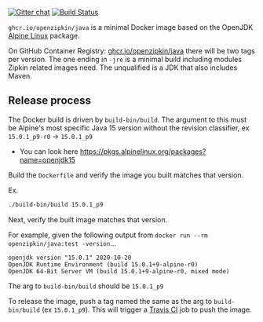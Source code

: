 [![Gitter chat](http://img.shields.io/badge/gitter-join%20chat%20%E2%86%92-brightgreen.svg)](https://gitter.im/openzipkin/zipkin)
[![Build Status](https://github.com/openzipkin/docker-java/workflows/test/badge.svg)](https://github.com/openzipkin/docker-java/actions?query=workflow%3Atest)

`ghcr.io/openzipkin/java` is a minimal Docker image based on the OpenJDK [Alpine Linux](https://github.com/openzipkin/docker-alpine) package.

On GitHub Container Registry: [ghcr.io/openzipkin/java](https://github.com/orgs/openzipkin/packages/container/package/java) there will be two tags
per version. The one ending in `-jre` is a minimal build including modules Zipkin related images
need. The unqualified is a JDK that also includes Maven.

## Release process
The Docker build is driven by `build-bin/build`. The argument to this must be Alpine's most specific
Java 15 version without the revision classifier, ex `15.0.1_p9-r0` -> `15.0.1_p9`
 * You can look here https://pkgs.alpinelinux.org/packages?name=openjdk15

Build the `Dockerfile` and verify the image you built matches that version.

Ex.
```bash
./build-bin/build 15.0.1_p9
```

Next, verify the built image matches that version.

For example, given the following output from `docker run --rm openzipkin/java:test -version`...
```
openjdk version "15.0.1" 2020-10-20
OpenJDK Runtime Environment (build 15.0.1+9-alpine-r0)
OpenJDK 64-Bit Server VM (build 15.0.1+9-alpine-r0, mixed mode)
```
The arg to `build-bin/build` should be `15.0.1_p9`

To release the image, push a tag named the same as the arg to `build-bin/build` (ex `15.0.1_p9`).
This will trigger a [Travis CI](https://travis-ci.com/openzipkin/docker-java) job to push the image.
